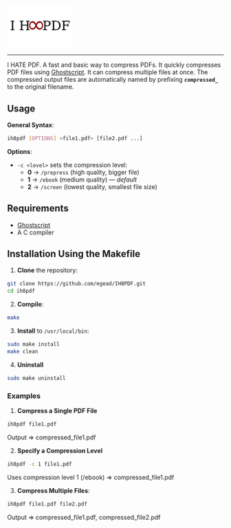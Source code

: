 <img src="ih8pdf.png"  width="150" />

-----
I HATE PDF. A fast and basic way to compress PDFs. It quickly compresses PDF files using [Ghostscript](https://ghostscript.com/). It can compress multiple files at once. The compressed output files are automatically named by prefixing **`compressed_`** to the original filename. 

## Usage

**General Syntax**:

```bash
ih8pdf [OPTIONS] <file1.pdf> [file2.pdf ...]
```

**Options**:

- `-c <level>` sets the compression level:
    - **0** → `/prepress` (high quality, bigger file)
    - **1** → `/ebook` (medium quality) — _default_
    - **2** → `/screen` (lowest quality, smallest file size) 

## Requirements

- [Ghostscript](https://ghostscript.com/) 
- A C compiler
## Installation Using the Makefile

1. **Clone** the repository:

```bash
git clone https://github.com/egead/IH8PDF.git
cd ih8pdf
```

2. **Compile**:

```bash
make
```

3. **Install** to `/usr/local/bin`:

```bash
sudo make install
make clean
```

4. **Uninstall** 

```bash
sudo make uninstall
```

### Examples

1. **Compress a Single PDF File**

```bash
ih8pdf file1.pdf
```
Output => compressed_file1.pdf

2. **Specify a Compression Level**

```bash
ih8pdf -c 1 file1.pdf
```
Uses compression level 1 (/ebook) => compressed_file1.pdf

3. **Compress Multiple Files**:

```bash
ih8pdf file1.pdf file2.pdf
```
 Output => compressed_file1.pdf, compressed_file2.pdf

